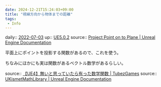 ```yaml
---
date: 2024-12-21T15:24:03+09:00
title: "視線方向から物体までの距離"
tags:
 - Info
---
```


daily:: [2022-07-03](Daily_Note/2022-07-03.md)
up:: [UE5.0.2](../Bar/App/UE5.0.2.md)
source:: [Project Point on to Plane | Unreal Engine Documentation](https://docs.unrealengine.com/5.0/en-US/BlueprintAPI/Math/Vector/ProjectPointontoPlane/)

平面上にポイントを投影する関数があるので、これを使う。

ちなみにほかにも実は関数があるベクトル数学があるらしい。

source:: [【UE4】無いと思っていたら有った数学関数 | TubezGames](https://www.tubezgames.com/2017/10/ue4-functions/)
source:: [UKismetMathLibrary | Unreal Engine Documentation](https://docs.unrealengine.com/5.0/en-US/API/Runtime/Engine/Kismet/UKismetMathLibrary/)
